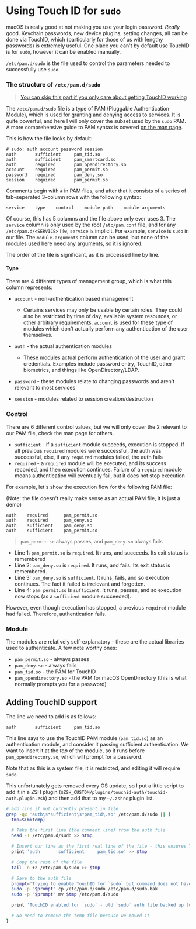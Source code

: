 # Using Touch ID for `sudo`

macOS is really good at not making you use your login password. _Really_ good. Keychain passwords, new device plugins, setting changes, all can be done 
via TouchID, which (particularly for those of us with lengthy passwords) is extremely useful.
One place you can't by default use TouchID is for `sudo`, however it can be enabled manually.

`/etc/pam.d/sudo` is the file used to control the parameters needed to successfully use `sudo`.

### The structure of `/etc/pam.d/sudo`

> [You can skip this part if you only care about getting TouchID working](#adding-touchid-support)

The `/etc/pam.d/sudo` file is a type of PAM (Pluggable Authentication Module), which is used for granting and denying access to services.
It is quite powerful, and here I will only cover the subset used by the `sudo` PAM. A more comprehensive guide to PAM syntax is covered [on the man page](https://linux.die.net/man/5/pam.d).

This is how the file looks by default:

```
# sudo: auth account password session
auth       sufficient     pam_tid.so
auth       sufficient     pam_smartcard.so
auth       required       pam_opendirectory.so
account    required       pam_permit.so
password   required       pam_deny.so
session    required       pam_permit.so
```

Comments begin with `#` in PAM files, and after that it consists of a series of tab-seperated 3-column rows with the following syntax:

```
service    type    control    module-path    module-arguments
```

Of course, this has 5 columns and the file above only ever uses 3.
The `service` column is only used by the root `/etc/pam.conf` file, and for any `/etc/pam.d/<SERVICE>` file, `service` is implicit. For example, `service` is `sudo` in our file.
The `module-arguments` column can be used, but none of the modules used here need any arguments, so it is ignored.

The order of the file is significant, as it is processed line by line.

#### Type

There are 4 different types of management group, which is what this column represents:

* `account` - non-authentication based management
    * Certains services may only be usable by certain roles. They could also be restricted by time of day, available system resources, or other arbitrary requirements.
`account` is used for these type of modules which don't actually perform any authentication of the user themselves.

* `auth` - the actual authentication modules
    * These modules actual perform authentication of the user and grant credentials. Examples include password entry, TouchID, other biometrics, and things like OpenDirectory/LDAP.

* `password` - these modules relate to changing passwords and aren't relevant to most services

* `session` - modules related to session creation/destruction

### Control

There are 6 different control values, but we will only cover the 2 relevant to our PAM file, check the man page for others.

* `sufficient` - if a `sufficient` module succeeds, execution is stopped. If all previous `required` modules were successful, the auth was successful, else, if any `required` modules failed, the auth fails
* `required` - a `required` module will be executed, and its success recorded, and then execution continues. Failure of a `required` module means authentication will eventually fail, but it does not stop execution

For example, let's show the execution flow for the following PAM file:

(Note: the file doesn't really make sense as an actual PAM file, it is just a demo)

```
auth    required      pam_permit.so
auth    required      pam_deny.so
auth    sufficient    pam_deny.so
auth    sufficient    pam_permit.so
```

> `pam_permit.so` always passes, and `pam_deny.so` always fails

* Line 1: `pam_permit.so` is `required`. It runs, and succeeds. Its exit status is remembered
* Line 2: `pam_deny.so` is `required`. It runs, and fails. Its exit status is remembered.
* Line 3: `pam_deny.so` is `sufficient`. It runs, fails, and so execution continues. The fact it failed is irrelevant and forgotten.
* Line 4: `pam_permit.so` is `sufficient`. It runs, passes, and so execution now stops (as a `sufficient` module succeeded).

However, even though execution has stopped, a previous `required` module had failed. Therefore, authentication fails.

### Module

The modules are relatively self-explanatory - these are the actual libraries used to authenticate. A few note worthy ones:

* `pam_permit.so` - always passes
* `pam_deny.so` - always fails
* `pam_tid.so` - the PAM for TouchID
* `pam_opendirectory.so` - the PAM for macOS OpenDirectory (this is what normally prompts you for a password)


## Adding TouchID support

The line we need to add is as follows:

```
auth       sufficient     pam_tid.so
```

This line says to use the TouchID PAM module (`pam_tid.so`) as an authentication module, and consider it passing sufficient authentication.
We want to insert it at the _top_ of the module, so it runs before `pam_opendirectory.so`, which will prompt for a password.

Note that as this is a system file, it is restricted, and editing it will require `sudo`.

This unfortunately gets removed every OS update, so I put a little script to add it in a ZSH plugin (`$ZSH_CUSTOM/plugins/touchid-auth/touchid-auth.plugin.zsh`) and then add that to my `~/.zshrc` plugin list.

```bash
# add line if not currently present in file
grep -qx 'auth\s*sufficient\s*pam_tid\.so' /etc/pam.d/sudo || {
  tmp=$(mktemp)

  # Take the first line (the comment line) from the auth file
  head -1 /etc/pam.d/sudo >> $tmp

  # Insert our line as the first real line of the file - this ensures TouchID is tried _before_ password
  print 'auth       sufficient     pam_tid.so' >> $tmp

  # Copy the rest of the file
  tail -n +2 /etc/pam.d/sudo >> $tmp

  # Save to the auth file
  prompt='Trying to enable TouchID for `sudo` but command does not have `sudo` access - enter password to continue: '
  sudo -p "$prompt" cp /etc/pam.d/sudo /etc/pam.d/sudo.bak
  sudo -p "$prompt" mv $tmp /etc/pam.d/sudo

  print 'TouchID enabled for `sudo` - old `sudo` auth file backed up to /etc/pam.d/sudo.bak'

  # No need to remove the temp file because we moved it
}
```
